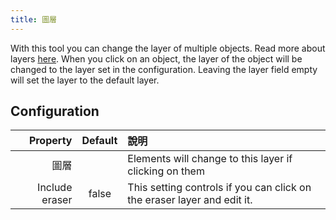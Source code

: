 ```yaml
---
title: 圖層
---
```


With this tool you can change the layer of multiple objects. Read more about layers [here](../layers.md). When you click on an object, the layer of the object will be changed to the layer set in the configuration. Leaving the layer field empty will set the layer to the default layer.

## Configuration

|       Property | Default | 說明                                                                      |
| --------------:|:-------:|:----------------------------------------------------------------------- |
|             圖層 |         | Elements will change to this layer if clicking on them                  |
| Include eraser |  false  | This setting controls if you can click on the eraser layer and edit it. |
